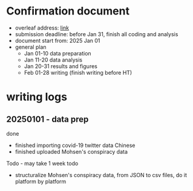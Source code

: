 # Confirmation document

- overleaf address: [link](https://www.overleaf.com/project/66dad84696ec592b2669479e)
- submission deadline: before Jan 31, finish all coding and analysis
- document start from: 2025 Jan 01
- general plan
  - Jan 01-10 data preparation
  - Jan 11-20 data analysis 
  - Jan 20-31 results and figures 
  - Feb 01-28 writing (finish writing before HT)
 

# writing logs

## 20250101 - data prep
done 
- finished importing covid-19 twitter data Chinese
- finished uploaded Mohsen's conspiracy data

Todo - may take 1 week todo 
- structuralize Mohsen's conspiracy data, from JSON to csv files, do it platform by platform

